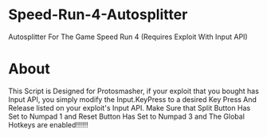 # Speed-Run-4-Autosplitter
Autosplitter For The Game Speed Run 4 (Requires Exploit With Input API)
# About
This Script is Designed for Protosmasher, if your exploit that you bought has Input API, you simply modify the Input.KeyPress to a desired Key Press And Release listed on your exploit's Input API.
Make Sure that Split Button Has Set to Numpad 1 and Reset Button Has Set to Numpad 3 and The Global Hotkeys are enabled!!!!!!
